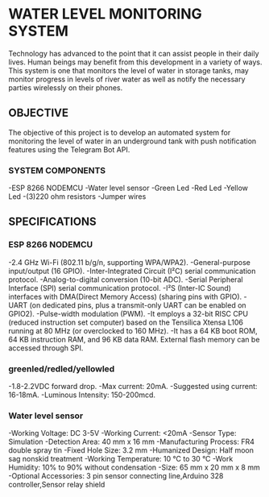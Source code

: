 # WATER LEVEL MONITORING SYSTEM
Technology has advanced to the point that it can assist people in their daily lives. Human beings may benefit from this development in a variety of ways. This system is one that monitors the level of water in storage tanks, may monitor progress in levels of river water as well as notify the necessary parties wirelessly on their phones. 

## OBJECTIVE
The objective of this project is to develop an automated system for monitoring the level of water in an underground tank with push notification features using the Telegram Bot API. 

### SYSTEM COMPONENTS
-ESP 8266 NODEMCU
-Water level sensor
-Green Led
-Red Led
-Yellow Led
-(3)220 ohm resistors
-Jumper wires

## SPECIFICATIONS
 ### ESP 8266 NODEMCU
   -2.4 GHz Wi-Fi (802.11 b/g/n, supporting WPA/WPA2).
   -General-purpose input/output (16 GPIO).
   -Inter-Integrated Circuit (I²C) serial communication protocol.
   -Analog-to-digital conversion (10-bit ADC).
   -Serial Peripheral Interface (SPI) serial communication protocol.
   -I²S (Inter-IC Sound) interfaces with DMA(Direct Memory Access) (sharing pins with GPIO).
   -UART (on dedicated pins, plus a transmit-only UART can be enabled on GPIO2).
   -Pulse-width modulation (PWM).
   -It employs a 32-bit RISC CPU (reduced instruction set computer) based on the Tensilica Xtensa L106 running at 80 MHz (or overclocked to 160 MHz).
   -It has a 64 KB boot ROM, 64 KB instruction RAM, and 96 KB data RAM. External flash memory can be accessed through SPI.
 
 ### greenled/redled/yellowled
   -1.8-2.2VDC forward drop.
   -Max current: 20mA.
   -Suggested using current: 16-18mA.
   -Luminous Intensity: 150-200mcd.
   
 ### Water level sensor
   -Working Voltage: DC 3-5V
   -Working Current: <20mA
   -Sensor Type: Simulation
   -Detection Area: 40 mm x 16 mm
   -Manufacturing Process: FR4 double spray tin
   -Fixed Hole Size: 3.2 mm
   -Humanized Design: Half moon sag nonskid treatment
   -Working Temperature: 10 °C to 30 °C
   -Work Humidity: 10% to 90% without condensation
   -Size: 65 mm x 20 mm x 8 mm
   -Optional Accessories: 3 pin sensor connecting line,Arduino 328 controller,Sensor relay shield
   
